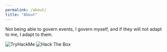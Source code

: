 ```yaml
---
permalink: /about/
title: "About"
---
```


Not being able to govern events, I govern myself, and if they will not adapt to me, I adapt to them.

<img src="https://tryhackme-badges.s3.amazonaws.com/AkiraOwen.png" alt="TryHackMe">
<img src="http://www.hackthebox.eu/badge/image/182231" alt="Hack The Box">
